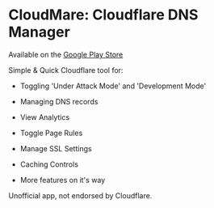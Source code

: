 # CloudMare: Cloudflare DNS Manager
Available on the [Google Play Store](https://play.google.com/store/apps/details?id=dev.jtsalva.cloudmare)

Simple & Quick Cloudflare tool for:
 * Toggling 'Under Attack Mode' and 'Development Mode'
 
 * Managing DNS records
 
 * View Analytics

 * Toggle Page Rules
 
 * Manage SSL Settings
 
 * Caching Controls
 
 * More features on it's way

Unofficial app, not endorsed by Cloudflare.
